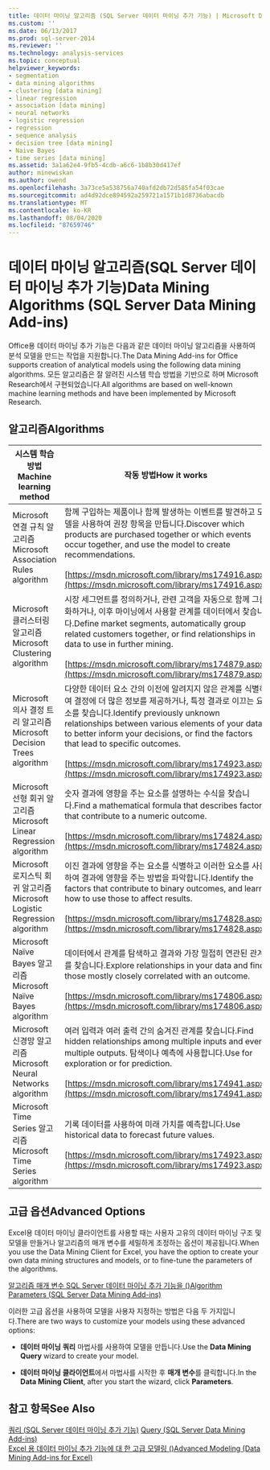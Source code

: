```yaml
---
title: 데이터 마이닝 알고리즘 (SQL Server 데이터 마이닝 추가 기능) | Microsoft Docs
ms.custom: ''
ms.date: 06/13/2017
ms.prod: sql-server-2014
ms.reviewer: ''
ms.technology: analysis-services
ms.topic: conceptual
helpviewer_keywords:
- segmentation
- data mining algorithms
- clustering [data mining]
- linear regression
- association [data mining]
- neural networks
- logistic regression
- regression
- sequence analysis
- decision tree [data mining]
- Naive Bayes
- time series [data mining]
ms.assetid: 3a1a62e4-9fb5-4cdb-a6c6-1b8b30d417ef
author: minewiskan
ms.author: owend
ms.openlocfilehash: 3a73ce5a538756a740afd2db72d585fa54f03cae
ms.sourcegitcommit: ad4d92dce894592a259721a1571b1d8736abacdb
ms.translationtype: MT
ms.contentlocale: ko-KR
ms.lasthandoff: 08/04/2020
ms.locfileid: "87659746"
---
```

# <a name="data-mining-algorithms-sql-server-data-mining-add-ins"></a><span data-ttu-id="4b173-102">데이터 마이닝 알고리즘(SQL Server 데이터 마이닝 추가 기능)</span><span class="sxs-lookup"><span data-stu-id="4b173-102">Data Mining Algorithms (SQL Server Data Mining Add-ins)</span></span>
  <span data-ttu-id="4b173-103">Office용 데이터 마이닝 추가 기능은 다음과 같은 데이터 마이닝 알고리즘을 사용하여 분석 모델을 만드는 작업을 지원합니다.</span><span class="sxs-lookup"><span data-stu-id="4b173-103">The Data Mining Add-ins for Office supports creation of analytical models using the following data mining algorithms.</span></span> <span data-ttu-id="4b173-104">모든 알고리즘은 잘 알려진 시스템 학습 방법을 기반으로 하며 Microsoft Research에서 구현되었습니다.</span><span class="sxs-lookup"><span data-stu-id="4b173-104">All algorithms are based on well-known machine learning methods and have been implemented by Microsoft Research.</span></span>  
  
## <a name="algorithms"></a><span data-ttu-id="4b173-105">알고리즘</span><span class="sxs-lookup"><span data-stu-id="4b173-105">Algorithms</span></span>  
  
|<span data-ttu-id="4b173-106">시스템 학습 방법</span><span class="sxs-lookup"><span data-stu-id="4b173-106">Machine learning method</span></span>|<span data-ttu-id="4b173-107">작동 방법</span><span class="sxs-lookup"><span data-stu-id="4b173-107">How it works</span></span>|  
|-----------------------------|------------------|  
|<span data-ttu-id="4b173-108">Microsoft 연결 규칙 알고리즘</span><span class="sxs-lookup"><span data-stu-id="4b173-108">Microsoft Association Rules  algorithm</span></span>|<span data-ttu-id="4b173-109">함께 구입하는 제품이나 함께 발생하는 이벤트를 발견하고 모델을 사용하여 권장 항목을 만듭니다.</span><span class="sxs-lookup"><span data-stu-id="4b173-109">Discover which products are purchased together or which events occur together, and use the model to create recommendations.</span></span><br /><br /> [https://msdn.microsoft.com/library/ms174916.aspx](https://msdn.microsoft.com/library/ms174916.aspx)|  
|<span data-ttu-id="4b173-110">Microsoft 클러스터링 알고리즘</span><span class="sxs-lookup"><span data-stu-id="4b173-110">Microsoft Clustering algorithm</span></span>|<span data-ttu-id="4b173-111">시장 세그먼트를 정의하거나, 관련 고객을 자동으로 함께 그룹화하거나, 이후 마이닝에서 사용할 관계를 데이터에서 찾습니다.</span><span class="sxs-lookup"><span data-stu-id="4b173-111">Define market segments, automatically group related customers together, or find relationships in data to use in further mining.</span></span><br /><br /> [https://msdn.microsoft.com/library/ms174879.aspx](https://msdn.microsoft.com/library/ms174879.aspx)|  
|<span data-ttu-id="4b173-112">Microsoft 의사 결정 트리 알고리즘</span><span class="sxs-lookup"><span data-stu-id="4b173-112">Microsoft Decision Trees algorithm</span></span>|<span data-ttu-id="4b173-113">다양한 데이터 요소 간의 이전에 알려지지 않은 관계를 식별하여 결정에 더 많은 정보를 제공하거나, 특정 결과로 이끄는 요소를 찾습니다.</span><span class="sxs-lookup"><span data-stu-id="4b173-113">Identify previously unknown relationships between various elements of your data to better inform your decisions, or find the factors that lead to specific outcomes.</span></span><br /><br /> [https://msdn.microsoft.com/library/ms174923.aspx](https://msdn.microsoft.com/library/ms174923.aspx)|  
|<span data-ttu-id="4b173-114">Microsoft 선형 회귀 알고리즘</span><span class="sxs-lookup"><span data-stu-id="4b173-114">Microsoft Linear Regression algorithm</span></span>|<span data-ttu-id="4b173-115">숫자 결과에 영향을 주는 요소를 설명하는 수식을 찾습니다.</span><span class="sxs-lookup"><span data-stu-id="4b173-115">Find a mathematical formula that describes factors that contribute to a numeric outcome.</span></span><br /><br /> [https://msdn.microsoft.com/library/ms174824.aspx](https://msdn.microsoft.com/library/ms174824.aspx)|  
|<span data-ttu-id="4b173-116">Microsoft 로지스틱 회귀 알고리즘</span><span class="sxs-lookup"><span data-stu-id="4b173-116">Microsoft Logistic Regression algorithm</span></span>|<span data-ttu-id="4b173-117">이진 결과에 영향을 주는 요소를 식별하고 이러한 요소를 사용하여 결과에 영향을 주는 방법을 파악합니다.</span><span class="sxs-lookup"><span data-stu-id="4b173-117">Identify the factors that contribute to binary outcomes, and learn how to use those to affect results.</span></span><br /><br /> [https://msdn.microsoft.com/library/ms174828.aspx](https://msdn.microsoft.com/library/ms174828.aspx)|  
|<span data-ttu-id="4b173-118">Microsoft Naïve Bayes 알고리즘</span><span class="sxs-lookup"><span data-stu-id="4b173-118">Microsoft Naïve Bayes algorithm</span></span>|<span data-ttu-id="4b173-119">데이터에서 관계를 탐색하고 결과와 가장 밀접히 연관된 관계를 찾습니다.</span><span class="sxs-lookup"><span data-stu-id="4b173-119">Explore relationships in your data and find those mostly closely correlated with an outcome.</span></span><br /><br /> [https://msdn.microsoft.com/library/ms174806.aspx](https://msdn.microsoft.com/library/ms174806.aspx)|  
|<span data-ttu-id="4b173-120">Microsoft 신경망 알고리즘</span><span class="sxs-lookup"><span data-stu-id="4b173-120">Microsoft Neural Networks algorithm</span></span>|<span data-ttu-id="4b173-121">여러 입력과 여러 출력 간의 숨겨진 관계를 찾습니다.</span><span class="sxs-lookup"><span data-stu-id="4b173-121">Find hidden relationships among multiple inputs and even multiple outputs.</span></span> <span data-ttu-id="4b173-122">탐색이나 예측에 사용합니다.</span><span class="sxs-lookup"><span data-stu-id="4b173-122">Use for exploration or for prediction.</span></span><br /><br /> [https://msdn.microsoft.com/library/ms174941.aspx](https://msdn.microsoft.com/library/ms174941.aspx)|  
|<span data-ttu-id="4b173-123">Microsoft Time Series 알고리즘</span><span class="sxs-lookup"><span data-stu-id="4b173-123">Microsoft Time Series algorithm</span></span>|<span data-ttu-id="4b173-124">기록 데이터를 사용하여 미래 가치를 예측합니다.</span><span class="sxs-lookup"><span data-stu-id="4b173-124">Use historical data to forecast future values.</span></span><br /><br /> [https://msdn.microsoft.com/library/ms174923.aspx](https://msdn.microsoft.com/library/ms174923.aspx)|  
  
## <a name="advanced-options"></a><span data-ttu-id="4b173-125">고급 옵션</span><span class="sxs-lookup"><span data-stu-id="4b173-125">Advanced Options</span></span>  
 <span data-ttu-id="4b173-126">Excel용 데이터 마이닝 클라이언트를 사용할 때는 사용자 고유의 데이터 마이닝 구조 및 모델을 만들거나 알고리즘의 매개 변수를 세밀하게 조정하는 옵션이 제공됩니다.</span><span class="sxs-lookup"><span data-stu-id="4b173-126">When you use the Data Mining Client for Excel, you have the option to create your own data mining structures and models, or to fine-tune the parameters of the algorithms.</span></span>  
  
 [<span data-ttu-id="4b173-127">알고리즘 매개 변수 SQL Server 데이터 마이닝 추가 기능을 &#40;&#41;</span><span class="sxs-lookup"><span data-stu-id="4b173-127">Algorithm Parameters &#40;SQL Server Data Mining Add-ins&#41;</span></span>](algorithm-parameters-sql-server-data-mining-add-ins.md)  
  
 <span data-ttu-id="4b173-128">이러한 고급 옵션을 사용하여 모델을 사용자 지정하는 방법은 다음 두 가지입니다.</span><span class="sxs-lookup"><span data-stu-id="4b173-128">There are two ways to customize your models using these advanced options:</span></span>  
  
-   <span data-ttu-id="4b173-129">**데이터 마이닝 쿼리** 마법사를 사용하여 모델을 만듭니다.</span><span class="sxs-lookup"><span data-stu-id="4b173-129">Use the **Data Mining Query** wizard to create your model.</span></span>  
  
-   <span data-ttu-id="4b173-130">**데이터 마이닝 클라이언트**에서 마법사를 시작한 후 **매개 변수**를 클릭합니다.</span><span class="sxs-lookup"><span data-stu-id="4b173-130">In the **Data Mining Client**, after you start the wizard, click **Parameters**.</span></span>  
  
## <a name="see-also"></a><span data-ttu-id="4b173-131">참고 항목</span><span class="sxs-lookup"><span data-stu-id="4b173-131">See Also</span></span>  
 <span data-ttu-id="4b173-132">[쿼리 &#40;SQL Server 데이터 마이닝 추가 기능&#41;](query-sql-server-data-mining-add-ins.md) </span><span class="sxs-lookup"><span data-stu-id="4b173-132">[Query &#40;SQL Server Data Mining Add-ins&#41;](query-sql-server-data-mining-add-ins.md) </span></span>  
 [<span data-ttu-id="4b173-133">Excel 용 데이터 마이닝 추가 기능에 대 한 고급 모델링 &#40;&#41;</span><span class="sxs-lookup"><span data-stu-id="4b173-133">Advanced Modeling &#40;Data Mining Add-ins for Excel&#41;</span></span>](advanced-modeling-data-mining-add-ins-for-excel.md)  
  
  
